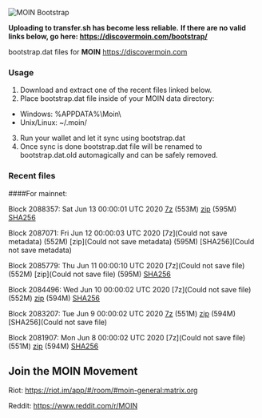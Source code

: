 ![MOIN Bootstrap](https://i.imgur.com/KjM1jMp.jpg)

**Uploading to transfer.sh has become less reliable.**
**If there are no valid links below, go here: https://discovermoin.com/bootstrap/**

bootstrap.dat files for **MOIN** https://discovermoin.com

### Usage

1. Download and extract one of the recent files linked below.
2. Place bootstrap.dat file inside of your MOIN data directory:
 - Windows: %APPDATA%\Moin\
 - Unix/Linux: ~/.moin/
3. Run your wallet and let it sync using bootstrap.dat
4. Once sync is done bootstrap.dat file will be renamed to bootstrap.dat.old automagically and can be safely removed.


### Recent files

####For mainnet:

Block 2088357: Sat Jun 13 00:00:01 UTC 2020 [7z]() (553M) [zip]() (595M) [SHA256]()

Block 2087071: Fri Jun 12 00:00:03 UTC 2020 [7z](Could not save metadata) (552M) [zip](Could not save metadata) (595M) [SHA256](Could not save metadata)

Block 2085779: Thu Jun 11 00:00:10 UTC 2020 [7z](Could not save file) (552M) [zip](Could not save file) (595M) [SHA256](https://transfer.sh/dXiuM/sha256.txt)

Block 2084496: Wed Jun 10 00:00:02 UTC 2020 [7z](Could not save file) (552M) [zip]() (594M) [SHA256]()

Block 2083207: Tue Jun  9 00:00:02 UTC 2020 [7z](https://transfer.sh/ZTo0g/bootstrap.dat.20200609.7z) (551M) [zip](https://transfer.sh/q2tGZ/bootstrap.dat.20200609.zip) (594M) [SHA256](Could not save file)

Block 2081907: Mon Jun  8 00:00:02 UTC 2020 [7z](Could not save file) (551M) [zip]() (594M) [SHA256]()

## Join the MOIN Movement

Riot: https://riot.im/app/#/room/#moin-general:matrix.org

Reddit: https://www.reddit.com/r/MOIN
